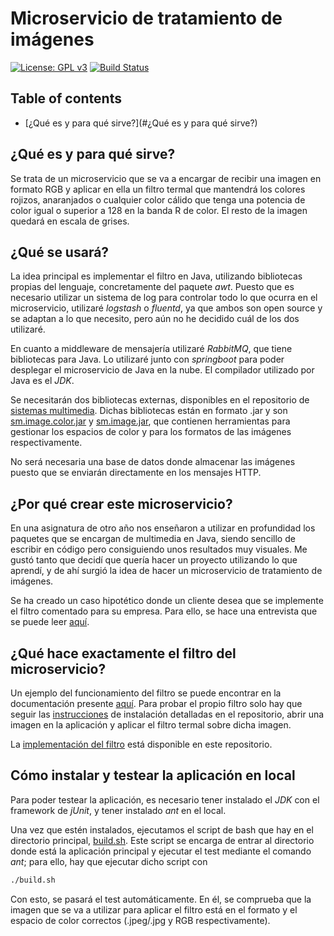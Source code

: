 # Microservicio de tratamiento de imágenes
[![License: GPL v3](https://img.shields.io/badge/License-GPLv3-blue.svg)](https://www.gnu.org/licenses/gpl-3.0)
[![Build Status](https://travis-ci.org/nazaretrogue/Microservicio-multimedia.svg?branch=master)](https://travis-ci.org/nazaretrogue/Microservicio-multimedia)

## Table of contents
<!--ts-->
   * [¿Qué es y para qué sirve?](#¿Qué es y para qué sirve?)
<!--te-->


## ¿Qué es y para qué sirve?

Se trata de un microservicio que se va a encargar de recibir una imagen en formato
RGB y aplicar en ella un filtro termal que mantendrá los colores rojizos,
anaranjados o cualquier color cálido que tenga una potencia de color igual o
superior a 128 en la banda R de color. El resto de la imagen quedará en escala de
grises.

## ¿Qué se usará?

La idea principal es implementar el filtro en Java, utilizando bibliotecas propias
del lenguaje, concretamente del paquete *awt*. Puesto que es necesario utilizar
un sistema de log para controlar todo lo que ocurra en el microservicio, utilizaré
*logstash* o *fluentd*, ya que ambos son open source y se adaptan a lo que necesito,
pero aún no he decidido cuál de los dos utilizaré.

En cuanto a middleware de mensajería utilizaré *RabbitMQ*, que tiene bibliotecas
para Java. Lo utilizaré junto con *springboot* para poder desplegar el microservicio
de Java en la nube. El compilador utilizado por Java es el *JDK*.

Se necesitarán dos bibliotecas externas, disponibles en el repositorio de
[sistemas multimedia](https://github.com/nazaretrogue/SMM/tree/master/Evaluacion).
Dichas bibliotecas están en formato .jar y son [sm.image.color.jar](https://github.com/nazaretrogue/SMM/blob/master/Evaluacion/sm.image.color.jar)
y [sm.image.jar](https://github.com/nazaretrogue/SMM/blob/master/Evaluacion/sm.image.jar),
que contienen herramientas para gestionar los espacios de color y para los formatos
de las imágenes respectivamente.

No será necesaria una base de datos donde almacenar las imágenes puesto que se enviarán
directamente en los mensajes HTTP.

## ¿Por qué crear este microservicio?
En una asignatura de otro año nos enseñaron a utilizar en profundidad los paquetes
que se encargan de multimedia en Java, siendo sencillo de escribir en código pero
consiguiendo unos resultados muy visuales. Me gustó tanto que decidí que quería
hacer un proyecto utilizando lo que aprendí, y de ahí surgió la idea de hacer
un microservicio de tratamiento de imágenes.  

Se ha creado un caso hipotético donde un cliente desea que se implemente el filtro
comentado para su empresa. Para ello, se hace una entrevista que se puede leer
[aquí](https://github.com/nazaretrogue/Microservicio-multimedia/blob/master/doc/Historia_usuario.pdf).

## ¿Qué hace exactamente el filtro del microservicio?

Un ejemplo del funcionamiento del filtro se puede encontrar en la documentación presente
[aquí](https://github.com/nazaretrogue/SMM/tree/master/Evaluacion). Para probar
el propio filtro solo hay que seguir las [instrucciones](https://github.com/nazaretrogue/SMM.git)
de instalación detalladas en el repositorio, abrir una imagen en la aplicación
y aplicar el filtro termal sobre dicha imagen.  

La [implementación del filtro](https://github.com/nazaretrogue/Microservicio-multimedia/tree/master/src)
está disponible en este repositorio.

## Cómo instalar y testear la aplicación en local

Para poder testear la aplicación, es necesario tener instalado el *JDK* con el framework
de *jUnit*, y tener instalado *ant* en el local.

Una vez que estén instalados, ejecutamos el script de bash que hay en el directorio
principal, [build.sh](https://github.com/nazaretrogue/Microservicio-multimedia/blob/master/build.sh).
Este script se encarga de entrar al directorio donde está la aplicación principal y
ejecutar el test mediante el comando *ant*; para ello, hay que ejecutar dicho script con

```bash
./build.sh
```

Con esto, se pasará el test automáticamente. En él, se comprueba que la imagen que
se va a utilizar para aplicar el filtro está en el formato y el espacio de color
correctos (.jpeg/.jpg y RGB respectivamente).
